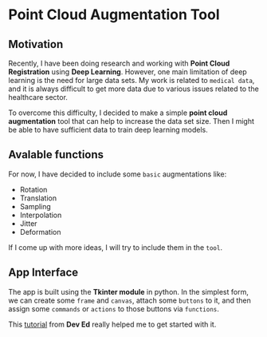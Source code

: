 # Point Cloud Augmentation Tool

## Motivation
Recently, I have been doing research and working with **Point Cloud Registration** using **Deep Learning**. However, one main limitation of deep learning is the need for large data sets. My work is related to `medical data`, and it is always difficult to get more data due to various issues related to the healthcare sector.

To overcome this difficulty, I decided to make a simple **point cloud augmentation** tool that can help to increase the data set size. Then I might be able to have sufficient data to train deep learning models.

## Avalable functions
For now, I have decided to include some `basic` augmentations like:

* Rotation
* Translation
* Sampling
* Interpolation
* Jitter
* Deformation

If I come up with more ideas, I will try to include them in the `tool`.

## App Interface
The app is built using the **Tkinter module** in python. In the simplest form, we can create some `frame` and `canvas`, attach some `buttons` to it, and then assign some `commands` or `actions` to those buttons via `functions`.

This [tutorial](https://www.youtube.com/watch?v=jE-SpRI3K5g) from **Dev Ed** really helped me to get started with it.